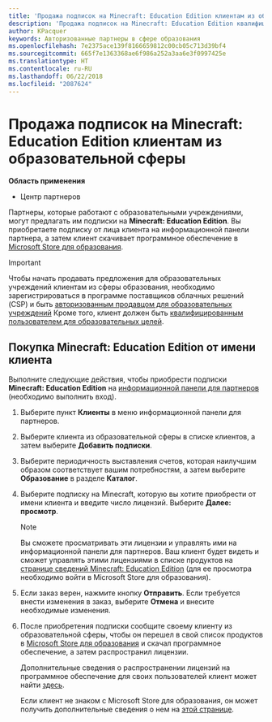 ```yaml
---
title: 'Продажа подписок на Minecraft: Education Edition клиентам из образовательной сферы'
description: 'Продажа подписок на Minecraft: Education Edition квалифицированным клиентам из образовательной сферы.'
author: KPacquer
keywords: Авторизованные партнеры в сфере образования
ms.openlocfilehash: 7e2375ace139f8166659812c00cb05c713d39bf4
ms.sourcegitcommit: 665f7e1363368ae6f986a252a3aa6e3f0997425e
ms.translationtype: HT
ms.contentlocale: ru-RU
ms.lasthandoff: 06/22/2018
ms.locfileid: "2087624"
---
```

# <a name="sell-minecraft-education-edition-subscriptions-to-education-customers"></a>Продажа подписок на Minecraft: Education Edition клиентам из образовательной сферы

**Область применения**

-  Центр партнеров

Партнеры, которые работают с образовательными учреждениями, могут предлагать им подписки на **Minecraft: Education Edition**. Вы приобретаете подписку от лица клиента на информационной панели партнера, а затем клиент скачивает программное обеспечение в [Microsoft Store для образования](https://educationstore.microsoft.com). 

>[!IMPORTANT]
>Чтобы начать продавать предложения для образовательных учреждений клиентам из сферы образования, необходимо зарегистрироваться в программе поставщиков облачных решений (CSP) и быть [авторизованным продавцом для образовательных учреждений](https://www.mepn.com) Кроме того, клиент должен быть [квалифицированным пользователем для образовательных целей](http://www.microsoftvolumelicensing.com/DocumentSearch.aspx?Mode=3&DocumentTypeId=7).  

 
## <a name="buy-minecraft-education-edition-on-behalf-of-your-customer"></a>Покупка **Minecraft: Education Edition** от имени клиента

Выполните следующие действия, чтобы приобрести подписки **Minecraft: Education Edition** на [информационной панели для партнеров](https://partnercenter.microsoft.com/pcv/dashboard/overview
) (необходимо выполнить вход).

  1.  Выберите пункт **Клиенты** в меню информационной панели для партнеров.
  
  2.  Выберите клиента из образовательной сферы в списке клиентов, а затем выберите **Добавить подписки**.
  
  3.  Выберите периодичность выставления счетов, которая наилучшим образом соответствует вашим потребностям, а затем выберите **Образование** в разделе **Каталог**.

  4.  Выберите подписку на Minecraft, которую вы хотите приобрести от имени клиента и введите число лицензий. Выберите **Далее: просмотр**.

      >[!NOTE]
      >Вы сможете просматривать эти лицензии и управлять ими на информационной панели для партнеров. Ваш клиент будет видеть и сможет управлять этими лицензиями в списке продуктов на [странице сведений Minecraft: Education Edition](https://educationstore.microsoft.com/en-us/store/details/minecraft-education-edition/9nblggh4r2r6) (для ее просмотра необходимо войти в Microsoft Store для образования). 

  5.  Если заказ верен, нажмите кнопку **Отправить**. Если требуется внести изменения в заказ, выберите **Отмена** и внесите необходимые изменения.   

  6.  После приобретения подписки сообщите своему клиенту из образовательной сферы, чтобы он перешел в свой список продуктов в [Microsoft Store для образования](https://educationstore.microsoft.com) и скачал программное обеспечение, а затем распространил лицензии.

      Дополнительные сведения о распространении лицензий на программное обеспечение для своих пользователей клиент может найти [здесь](https://docs.microsoft.com/education/windows/school-get-minecraft#distribute-minecraft).  
  
      Если клиент не знаком с Microsoft Store для образования, он может получить дополнительные сведения о нем на [этой странице](https://docs.microsoft.com/microsoft-store/windows-store-for-business-overview).  

      

